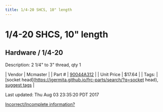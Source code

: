 ```yaml
---
title: 1/4-20 SHCS, 10" length
---
```


# 1/4-20 SHCS, 10" length
## Hardware / 1/4-20
Description: 	2 1/4" to 3" thread, qty 1 

| Vendor | Mcmaster | 
| Part # | [90044A312](https://www.mcmaster.com/#90044A312) | 
| Unit Price | $17.64 | 
| Tags: | [socket head](https://jgermita.github.io/frc-parts/search/?q=socket head), [suggest tags](https://docs.google.com/forms/d/e/1FAIpQLSeWyY8v3RgOty-MyWmh9U0iivNYN_molChYyS-0U-o-kOAv_g/viewform) | 

Last updated: Thu Aug 03 23:35:20 PDT 2017

 [Incorrect/Incomplete information?](https://docs.google.com/forms/d/e/1FAIpQLSeWyY8v3RgOty-MyWmh9U0iivNYN_molChYyS-0U-o-kOAv_g/viewform)